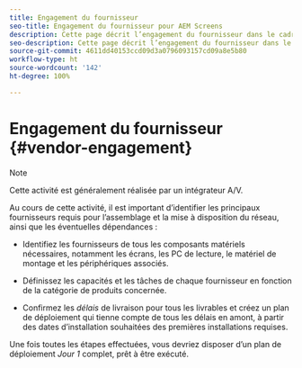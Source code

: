 ```yaml
---
title: Engagement du fournisseur
seo-title: Engagement du fournisseur pour AEM Screens
description: Cette page décrit l’engagement du fournisseur dans le cadre du guide des bonnes pratiques d’AEM Screens
seo-description: Cette page décrit l’engagement du fournisseur dans le cadre du guide des bonnes pratiques d’AEM Screens
source-git-commit: 4611dd40153ccd09d3a0796093157cd09a8e5b80
workflow-type: ht
source-wordcount: '142'
ht-degree: 100%

---
```



# Engagement du fournisseur {#vendor-engagement}

>[!NOTE]
>Cette activité est généralement réalisée par un intégrateur A/V.

Au cours de cette activité, il est important d’identifier les principaux fournisseurs requis pour l’assemblage et la mise à disposition du réseau, ainsi que les éventuelles dépendances :

* Identifiez les fournisseurs de tous les composants matériels nécessaires, notamment les écrans, les PC de lecture, le matériel de montage et les périphériques associés.

* Définissez les capacités et les tâches de chaque fournisseur en fonction de la catégorie de produits concernée.

* Confirmez les *délais* de livraison pour tous les livrables et créez un plan de déploiement qui tienne compte de tous les délais en amont, à partir des dates d’installation souhaitées des premières installations requises.

Une fois toutes les étapes effectuées, vous devriez disposer d’un plan de déploiement *Jour 1* complet, prêt à être exécuté.
